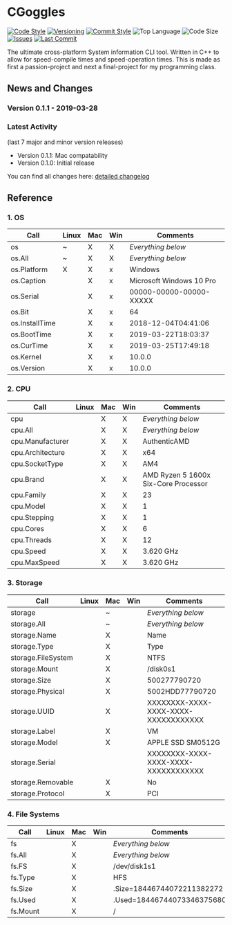 # CGoggles

[![Code Style](https://img.shields.io/badge/code_style-VS_Code-blue.svg?style=flat)](https://google.github.io/styleguide/cppguide.html)
[![Versioning](https://img.shields.io/badge/versioning-semantic-brightgreen.svg?style=flat)](https://semver.org/)
[![Commit Style](https://img.shields.io/badge/commit_style-gitmoji-yellow.svg?style=flat)](https://gitmoji.carloscuesta.me/)
![Top Language](https://img.shields.io/github/languages/top/evaneliasyoung/cgoggles.svg?style=flat)
![Code Size](https://img.shields.io/github/languages/code-size/evaneliasyoung/cgoggles.svg?style=flat)
[![Issues](https://img.shields.io/github/issues/evaneliasyoung/cgoggles.svg?style=flat)](https://github.com/evaneliasyoung/cgoggles/issues)
[![Last Commit](https://img.shields.io/github/last-commit/evaneliasyoung/cgoggles.svg?style=flat)](https://github.com/evaneliasyoung/cgoggles/commit/master)

The ultimate cross-platform System information CLI tool.
Written in C++ to allow for speed-compile times and speed-operation times.
This is made as first a passion-project and next a final-project for my programming class.

## News and Changes

### Version 0.1.1 - 2019-03-28

### Latest Activity

(last 7 major and minor version releases)

- Version 0.1.1: Mac compatability
- Version 0.1.0: Initial release

You can find all changes here: [detailed changelog](CHANGELOG.md)

## Reference

### 1. OS

| Call             | Linux | Mac | Win | Comments                             |
| ---------------- | ----- | --- | --- | ------------------------------------ |
| os               |   ~   |  X  |  X  | *Everything below*                   |
| os.All           |   ~   |  X  |  X  | *Everything below*                   |
| os.Platform      |   X   |  X  |  x  | Windows                              |
| os.Caption       |       |  X  |  x  | Microsoft Windows 10 Pro             |
| os.Serial        |       |  X  |  x  | 00000-00000-00000-XXXXX              |
| os.Bit           |       |  X  |  x  | 64                                   |
| os.InstallTime   |       |  X  |  x  | 2018-12-04T04:41:06                  |
| os.BootTime      |       |  X  |  x  | 2019-03-22T18:03:37                  |
| os.CurTime       |       |  X  |  x  | 2019-03-25T17:49:18                  |
| os.Kernel        |       |  X  |  x  | 10.0.0                               |
| os.Version       |       |  X  |  x  | 10.0.0                               |

### 2. CPU

| Call             | Linux | Mac | Win | Comments                             |
| ---------------- | ----- | --- | --- | ------------------------------------ |
| cpu              |       |  X  |  X  | *Everything below*                   |
| cpu.All          |       |  X  |  X  | *Everything below*                   |
| cpu.Manufacturer |       |  X  |  X  | AuthenticAMD                         |
| cpu.Architecture |       |  X  |  X  | x64                                  |
| cpu.SocketType   |       |  X  |  X  | AM4                                  |
| cpu.Brand        |       |  X  |  X  | AMD Ryzen 5 1600x Six-Core Processor |
| cpu.Family       |       |  X  |  X  | 23                                   |
| cpu.Model        |       |  X  |  X  | 1                                    |
| cpu.Stepping     |       |  X  |  X  | 1                                    |
| cpu.Cores        |       |  X  |  X  | 6                                    |
| cpu.Threads      |       |  X  |  X  | 12                                   |
| cpu.Speed        |       |  X  |  X  | 3.620 GHz                            |
| cpu.MaxSpeed     |       |  X  |  X  | 3.620 GHz                            |

### 3. Storage

| Call               | Linux | Mac | Win | Comments                             |
| ------------------ | ----- | --- | --- | ------------------------------------ |
| storage            |       |  ~  |     | *Everything below*                   |
| storage.All        |       |  ~  |     | *Everything below*                   |
| storage.Name       |       |  X  |     | Name                                 |
| storage.Type       |       |  X  |     | Type                                 |
| storage.FileSystem |       |  X  |     | NTFS                                 |
| storage.Mount      |       |  X  |     | /disk0s1                             |
| storage.Size       |       |  X  |     | 500277790720                         |
| storage.Physical   |       |  X  |     | 5002HDD77790720                      |
| storage.UUID       |       |  X  |     | XXXXXXXX-XXXX-XXXX-XXXX-XXXXXXXXXXXX |
| storage.Label      |       |  X  |     | VM                                   |
| storage.Model      |       |  X  |     | APPLE SSD SM0512G                    |
| storage.Serial     |       |     |     | XXXXXXXX-XXXX-XXXX-XXXX-XXXXXXXXXXXX |
| storage.Removable  |       |  X  |     | No                                   |
| storage.Protocol   |       |  X  |     | PCI                                  |

### 4. File Systems

| Call     | Linux | Mac | Win | Comments                   |
| -------- | ----- | --- | --- | -------------------------- |
| fs       |       |  X  |     | *Everything below*         |
| fs.All   |       |  X  |     | *Everything below*         |
| fs.FS    |       |  X  |     | /dev/disk1s1               |
| fs.Type  |       |  X  |     | HFS                        |
| fs.Size  |       |  X  |     | .Size=18446744072211382272 |
| fs.Used  |       |  X  |     | .Used=18446744073346375680 |
| fs.Mount |       |  X  |     | /                          |
